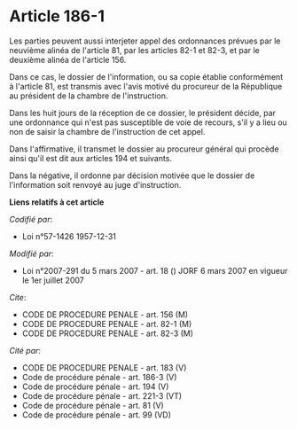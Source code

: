# Article 186-1

Les parties peuvent aussi interjeter appel des ordonnances prévues par le neuvième alinéa de l'article 81, par les articles
82-1 et 82-3, et par le deuxième alinéa de l'article 156.

Dans ce cas, le dossier de l'information, ou sa copie établie conformément à l'article 81, est transmis avec l'avis motivé du
procureur de la République au président de la chambre de l'instruction.

Dans les huit jours de la réception de ce dossier, le président décide, par une ordonnance qui n'est pas susceptible de voie
de recours, s'il y a lieu ou non de saisir la chambre de l'instruction de cet appel.

Dans l'affirmative, il transmet le dossier au procureur général qui procède ainsi qu'il est dit aux articles 194 et suivants.

Dans la négative, il ordonne par décision motivée que le dossier de l'information soit renvoyé au juge d'instruction.

**Liens relatifs à cet article**

_Codifié par_:

  - Loi n°57-1426 1957-12-31

_Modifié par_:

  - Loi n°2007-291 du 5 mars 2007 - art. 18 () JORF 6 mars 2007 en vigueur le 1er juillet 2007

_Cite_:

  - CODE DE PROCEDURE PENALE - art. 156 (M)
  - CODE DE PROCEDURE PENALE - art. 82-1 (M)
  - CODE DE PROCEDURE PENALE - art. 82-3 (M)

_Cité par_:

  - CODE DE PROCEDURE PENALE - art. 183 (V)
  - Code de procédure pénale - art. 186-3 (V)
  - Code de procédure pénale - art. 194 (V)
  - Code de procédure pénale - art. 221-3 (VT)
  - Code de procédure pénale - art. 81 (V)
  - Code de procédure pénale - art. 99 (VD)
